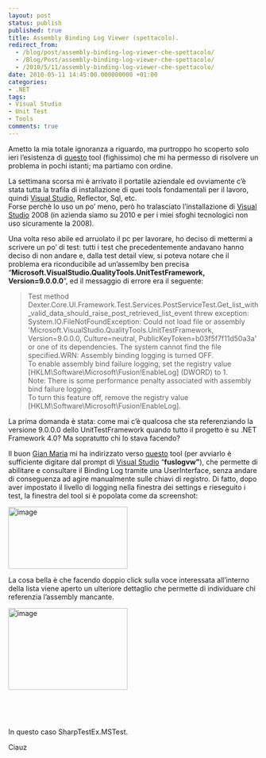 ```yaml
---
layout: post
status: publish
published: true
title: Assembly Binding Log Viewer (spettacolo).
redirect_from: 
  - /blog/post/assembly-binding-log-viewer-che-spettacolo/
  - /Blog/Post/assembly-binding-log-viewer-che-spettacolo/
  - /2010/5/11/assembly-binding-log-viewer-che-spettacolo/
date: 2010-05-11 14:45:00.000000000 +01:00
categories:
- .NET
tags:
- Visual Studio
- Unit Test
- Tools
comments: true
---
```

<p>
	Ametto la mia totale ignoranza a riguardo, ma purtroppo ho scoperto solo ieri l&rsquo;esistenza di <a href="http://msdn.microsoft.com/en-us/library/e74a18c4(VS.71).aspx#cpgrffusionlogviewerfuslogvwexeanchor8" rel="nofollow" target="_blank" title="Assembly Binding Log Viewer (Fuslogvw.exe)">questo</a> tool (fighissimo) che mi ha permesso di risolvere un problema in pochi istanti; ma partiamo con ordine.</p>
<p>
	La settimana scorsa mi &egrave; arrivato il portatile aziendale ed ovviamente c&rsquo;&egrave; stata tutta la trafila di installazione di quei tools fondamentali per il lavoro, quindi <a href="http://tostring.it/tags/archive/visual+studio" target="_blank" title="Visual Studio Contents">Visual Studio</a>, Reflector, Sql, etc. <br />
	Forse perch&egrave; lo uso un po&rsquo; meno, per&ograve; ho tralasciato l&rsquo;installazione di <a href="http://tostring.it/tags/archive/visual+studio" target="_blank" title="Visual Studio Contents">Visual Studio</a> 2008 (in azienda siamo su 2010 e per i miei sfoghi tecnologici non uso sicuramente la 2008).</p>
<p>
	Una volta reso abile ed arruolato il pc per lavorare, ho deciso di mettermi a scrivere un po&rsquo; di test: tutti i test che precedentemente andavano hanno deciso di non andare e, dalla test detail view, si poteva notare che il problema era riconducibile ad un&rsquo;assemlby ben precisa &ldquo;<strong>Microsoft.VisualStudio.QualityTools.UnitTestFramework, Version=9.0.0.0</strong>&rdquo;, ed il messaggio di errore era il seguente:</p>
<blockquote>
	<p>
		Test method Dexter.Core.UI.Framework.Test.Services.PostServiceTest.Get_list_with_valid_data_should_raise_post_retrieved_list_event threw exception: <br />
		System.IO.FileNotFoundException: Could not load file or assembly &#39;Microsoft.VisualStudio.QualityTools.UnitTestFramework, Version=9.0.0.0, Culture=neutral, PublicKeyToken=b03f5f7f11d50a3a&#39; or one of its dependencies. The system cannot find the file specified.WRN: Assembly binding logging is turned OFF. <br />
		To enable assembly bind failure logging, set the registry value [HKLM\Software\Microsoft\Fusion!EnableLog] (DWORD) to 1. <br />
		Note: There is some performance penalty associated with assembly bind failure logging. <br />
		To turn this feature off, remove the registry value [HKLM\Software\Microsoft\Fusion!EnableLog].</p>
</blockquote>
<p>
	La prima domanda &egrave; stata: come mai c&rsquo;&egrave; qualcosa che sta referenziando la versione 9.0.0.0 dello UnitTestFramework quando tutto il progetto &egrave; su .NET Framework 4.0? Ma sopratutto chi lo stava facendo?</p>
<p>
	Il buon <a href="http://www.codewrecks.com/blog/index.php" rel="nofollow" target="_blank" title="http://www.codewrecks.com/blog/index.php">Gian Maria</a> mi ha indirizzato verso <a href="http://msdn.microsoft.com/en-us/library/e74a18c4(VS.71).aspx#cpgrffusionlogviewerfuslogvwexeanchor8" rel="nofollow" target="_blank" title="Assembly Binding Log Viewer (Fuslogvw.exe)">questo</a> tool (per avviarlo &egrave; sufficiente digitare dal prompt di <a href="http://tostring.it/tags/archive/visual+studio" target="_blank" title="Visual Studio Contents">Visual Studio</a> &ldquo;<strong>fuslogvw&rdquo;</strong>), che permette di abilitare e consultare il Binding Log tramite una UserInterface, senza andare di conseguenza ad agire manualmente sulle chiavi di registro. Di fatto, dopo aver impostato il livello di logging nella finestra dei settings e rieseguito i test, la finestra del tool si &egrave; popolata come da screenshot:</p>
<p>
	<a href="http://tostring.it/Content/Uploaded/image//imperugo/image8.png" rel="shadowbox[Fuslogvw]"><img alt="image" border="0" height="125" src="http://tostring.it/Content/Uploaded/image//imperugo/image8_thumb.png" style="border-bottom: 0px; border-left: 0px; display: inline; border-top: 0px; border-right: 0px" title="image" width="240" /></a></p>
<p>
	La cosa bella &egrave; che facendo doppio click sulla voce interessata all&rsquo;interno della lista viene aperto un ulteriore dettaglio che permette di individuare chi referenzia l&rsquo;assembly mancante.</p>
<p>
	<a href="http://tostring.it/Content/Uploaded/image//imperugo/image_3.png" rel="shadowbox[Fuslogvw]"><img alt="image" border="0" height="165" src="http://tostring.it/Content/Uploaded/image//imperugo/image_thumb_3.png" style="border-bottom: 0px; border-left: 0px; display: inline; border-top: 0px; border-right: 0px" title="image" width="240" /></a></p>
<p>
	&nbsp;</p>
<p>
	&nbsp;</p>
<p>
	In questo caso SharpTestEx.MSTest.</p>
<p>
	Ciauz</p>
